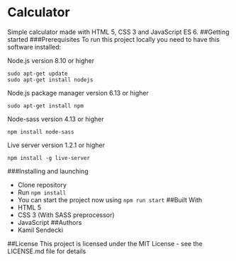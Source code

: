 # Calculator
Simple calculator made with HTML 5, CSS 3 and JavaScript ES 6. 
##Getting started
###Prerequisites
To run this project locally you need to have this software installed:

Node.js version 8.10 or higher
```
sudo apt-get update
sudo apt-get install nodejs
```
Node.js package manager version 6.13 or higher
```
sudo apt-get install npm
```
Node-sass version 4.13 or higher
```
npm install node-sass
```
Live server version 1.2.1 or higher
```
npm install -g live-server
```
###Installing and launching
* Clone repository
* Run ```npm install```
* You can start the project now using ```npm run start```
##Built With
* HTML 5
* CSS 3 (With SASS preprocessor)
* JavaScript
##Authors
* Kamil Sendecki

##License
This project is licensed under the MIT License - see the LICENSE.md file for details
